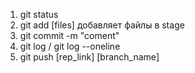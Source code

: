 1. git status
2. git add [files] добавляет файлы в stage
3. git commit -m "coment"
4. git log / git log --oneline
5. git push [rep_link] [branch_name]